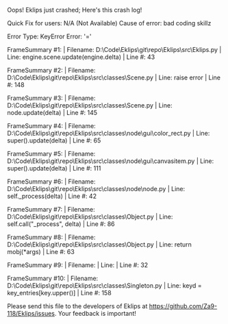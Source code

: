 Oops! Eklips just crashed;
Here's this crash log!

Quick Fix for users: N/A (Not Available)
Cause of error: bad coding skillz

Error Type: KeyError
Error: '='

FrameSummary #1:
  | Filename: D:\Code\Eklips\git\repo\Eklips\src\Eklips.py
  | Line: engine.scene.update(engine.delta)
  | Line #: 43

FrameSummary #2:
  | Filename: D:\Code\Eklips\git\repo\Eklips\src\classes\Scene.py
  | Line: raise error
  | Line #: 148

FrameSummary #3:
  | Filename: D:\Code\Eklips\git\repo\Eklips\src\classes\Scene.py
  | Line: node.update(delta)
  | Line #: 145

FrameSummary #4:
  | Filename: D:\Code\Eklips\git\repo\Eklips\src\classes\node\gui\color_rect.py
  | Line: super().update(delta)
  | Line #: 65

FrameSummary #5:
  | Filename: D:\Code\Eklips\git\repo\Eklips\src\classes\node\gui\canvasitem.py
  | Line: super().update(delta)
  | Line #: 111

FrameSummary #6:
  | Filename: D:\Code\Eklips\git\repo\Eklips\src\classes\node\node.py
  | Line: self._process(delta)
  | Line #: 42

FrameSummary #7:
  | Filename: D:\Code\Eklips\git\repo\Eklips\src\classes\Object.py
  | Line: self.call("_process", delta)
  | Line #: 86

FrameSummary #8:
  | Filename: D:\Code\Eklips\git\repo\Eklips\src\classes\Object.py
  | Line: return mobj(*args)
  | Line #: 63

FrameSummary #9:
  | Filename: <string>
  | Line: 
  | Line #: 32

FrameSummary #10:
  | Filename: D:\Code\Eklips\git\repo\Eklips\src\classes\Singleton.py
  | Line: keyd = key_entries[key.upper()]
  | Line #: 158


Please send this file to the developers of Eklips at https://github.com/Za9-118/Eklips/issues. 
Your feedback is important!